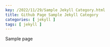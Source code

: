 ```yaml
---
key: /2022/11/29/Sample Jekyll Category.html
title: Github Page Sample Jekyll Category
categories: [ jekyll ]
tags: [ jekyll ]
---
```


Sample page
